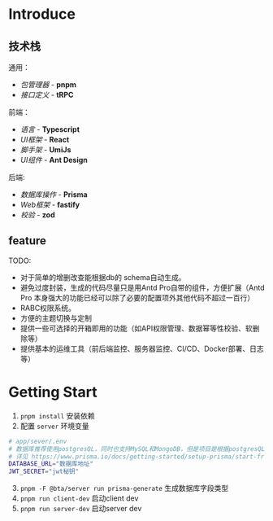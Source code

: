 # Introduce

## 技术栈

通用：

- _包管理器_ - **pnpm**
- _接口定义_ - **tRPC**

前端：

- _语言_ - **Typescript**
- _UI框架_ - **React**
- _脚手架_ - **UmiJs**
- _UI组件_ - **Ant Design**

后端:

- _数据库操作_ - **Prisma**
- _Web框架_ - **fastify**
- _校验_ - **zod**

## feature

TODO:

- 对于简单的增删改查能根据db的 schema自动生成。
- 避免过度封装，生成的代码尽量只是用Antd Pro自带的组件，方便扩展（Antd Pro 本身强大的功能已经可以除了必要的配置项外其他代码不超过一百行）
- RABC权限系统。
- 方便的主题切换与定制
- 提供一些可选择的开箱即用的功能（如API权限管理、数据幂等性校验、软删除等）
- 提供基本的运维工具（前后端监控、服务器监控、CI/CD、Docker部署、日志等）

# Getting Start

1. `pnpm install` 安装依赖
2. 配置 `server` 环境变量

```bash
# app/sever/.env
# 数据库推荐使用postgresQL，同时也支持MySQL和MongoDB，但是项目是根据postgresQL开发的，其他数据库可能会出现问题
# 详见 https://www.prisma.io/docs/getting-started/setup-prisma/start-from-scratch/relational-databases/connect-your-database-typescript-postgresql
DATABASE_URL="数据库地址"
JWT_SECRET="jwt秘钥"
```

3. `pnpm -F @bta/server run prisma-generate` 生成数据库字段类型
4. `pnpm run client-dev` 启动client dev
5. `pnpm run server-dev` 启动server dev
